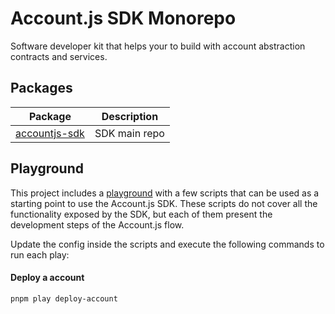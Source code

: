 # Account.js SDK Monorepo

Software developer kit that helps your to build with account abstraction contracts and services.

## Packages

| Package | Description |
| ------- | ----------- |
| [accountjs-sdk](https://github.com/accountjs/account.js/tree/main/packages/accountjs) | SDK main repo

## Playground

This project includes a [playground](https://github.com/accountjs/account.js/tree/main/packages/playground) with a few scripts that can be used as a starting point to use the Account.js SDK. These scripts do not cover all the functionality exposed by the SDK, but each of them present the development steps of the Account.js flow.

Update the config inside the scripts and execute the following commands to run each play:

#### Deploy a account
```bash
pnpm play deploy-account
```
